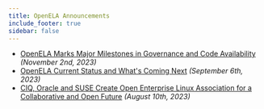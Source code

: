 ```yaml
---
title: OpenELA Announcements
include_footer: true
sidebar: false
---
```


* [OpenELA Marks Major Milestones in Governance and Code Availability](/news/2023.11.02-governance_and_code_availability/) _(November 2nd, 2023)_
* [OpenELA Current Status and What's Coming Next](/news/2023.09.07-current_status) _(September 6th, 2023)_
* [CIQ, Oracle and SUSE Create Open Enterprise Linux Association for a Collaborative and Open Future](/news/hello_world) _(August 10th, 2023)_